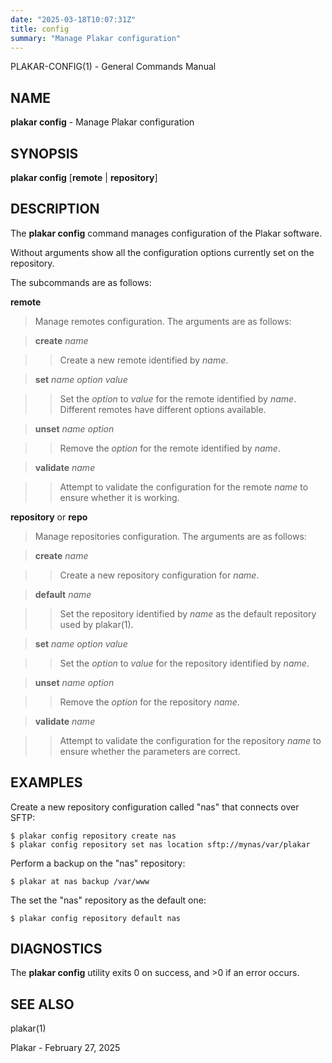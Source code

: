 ```yaml
---
date: "2025-03-18T10:07:31Z"
title: config
summary: "Manage Plakar configuration"
---
```

PLAKAR-CONFIG(1) - General Commands Manual

## NAME

**plakar config** - Manage Plakar configuration

## SYNOPSIS

**plakar config**
\[**remote**&nbsp;|&nbsp;**repository**]

## DESCRIPTION

The
**plakar config**
command manages configuration of the Plakar software.

Without arguments show all the configuration options currently set on
the repository.

The subcommands are as follows:

**remote**

> Manage remotes configuration.
> The arguments are as follows:

> **create** *name*

> > Create a new remote identified by
> > *name*.

> **set** *name option value*

> > Set the
> > *option*
> > to
> > *value*
> > for the remote identified by
> > *name*.
> > Different remotes have different options available.

> **unset** *name option*

> > Remove the
> > *option*
> > for the remote identified by
> > *name*.

> **validate** *name*

> > Attempt to validate the configuration for the remote
> > *name*
> > to ensure whether it is working.

**repository** or **repo**

> Manage repositories configuration.
> The arguments are as follows:

> **create** *name*

> > Create a new repository configuration for
> > *name*.

> **default** *name*

> > Set the repository identified by
> > *name*
> > as the default repository used by
> > plakar(1).

> **set** *name option value*

> > Set the
> > *option*
> > to
> > *value*
> > for the repository identified by
> > *name*.

> **unset** *name option*

> > Remove the
> > *option*
> > for the repository
> > *name*.

> **validate** *name*

> > Attempt to validate the configuration for the repository
> > *name*
> > to ensure whether the parameters are correct.

## EXAMPLES

Create a new repository configuration called
"nas"
that connects over SFTP:

	$ plakar config repository create nas
	$ plakar config repository set nas location sftp://mynas/var/plakar

Perform a backup on the
"nas"
repository:

	$ plakar at nas backup /var/www

The set the
"nas"
repository as the default one:

	$ plakar config repository default nas

## DIAGNOSTICS

The **plakar config** utility exits&#160;0 on success, and&#160;&gt;0 if an error occurs.

## SEE ALSO

plakar(1)

Plakar - February 27, 2025
